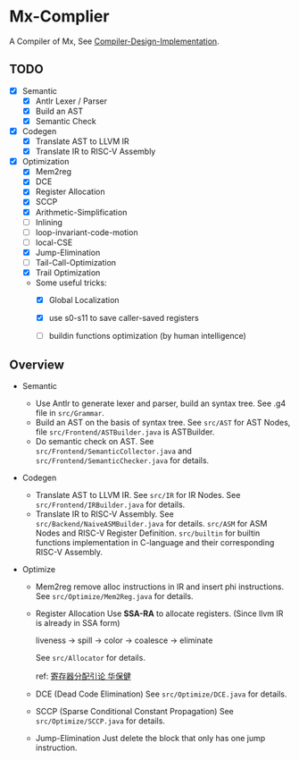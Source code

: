 # Mx-Complier

A Compiler of Mx, See [Compiler-Design-Implementation](https://github.com/ACMClassCourses/Compiler-Design-Implementation). 

## TODO

- [x] Semantic
    - [x] Antlr Lexer / Parser
    - [x] Build an AST
    - [x] Semantic Check
- [x] Codegen
    - [x] Translate AST to LLVM IR 
    - [x] Translate IR to RISC-V Assembly 
- [x] Optimization
    - [x] Mem2reg
    - [x] DCE
    - [x] Register Allocation 
    - [x] SCCP 
    - [x] Arithmetic-Simplification
    - [ ] Inlining
    - [ ] loop-invariant-code-motion
    - [ ] local-CSE
    - [x] Jump-Elimination 
    - [ ] Tail-Call-Optimization
    - [x] Trail Optimization
    - Some useful tricks:
        - [x] Global Localization
        - [x] use s0-s11 to save caller-saved registers
        - [ ] buildin functions optimization (by human intelligence)


## Overview

- Semantic
    - Use Antlr to generate lexer and parser, build an syntax tree. 
        See .g4 file in `src/Grammar`.
    - Build an AST on the basis of syntax tree. 
        See `src/AST` for AST Nodes, file `src/Frontend/ASTBuilder.java` is ASTBuilder. 
    - Do semantic check on AST.
        See `src/Frontend/SemanticCollector.java` and `src/Frontend/SemanticChecker.java` for details.

- Codegen
    - Translate AST to LLVM IR. 
        See `src/IR` for IR Nodes. See `src/Frontend/IRBuilder.java` for details.
    - Translate IR to RISC-V Assembly. 
        See `src/Backend/NaiveASMBuilder.java` for details. `src/ASM` for ASM Nodes and RISC-V Register Definition. `src/builtin` for builtin functions implementation in C-language and their corresponding RISC-V Assembly.

- Optimize
    - Mem2reg
        remove alloc instructions in IR and insert phi instructions.
        See `src/Optimize/Mem2Reg.java` for details.

    - Register Allocation
        Use **SSA-RA** to allocate registers. (Since llvm IR is already in SSA form)

        liveness -> spill -> color -> coalesce -> eliminate

        See `src/Allocator` for details.

        ref: [寄存器分配引论 华保健](https://books.google.com.hk/books/about/%E5%AF%84%E5%AD%98%E5%99%A8%E5%88%86%E9%85%8D%E5%BC%95%E8%AE%BA.html?id=bPdOzwEACAAJ&redir_esc=y)

    - DCE (Dead Code Elimination)
        See `src/Optimize/DCE.java` for details.

    - SCCP (Sparse Conditional Constant Propagation)
        See `src/Optimize/SCCP.java` for details.

    - Jump-Elimination
        Just delete the block that only has one jump instruction.
 
